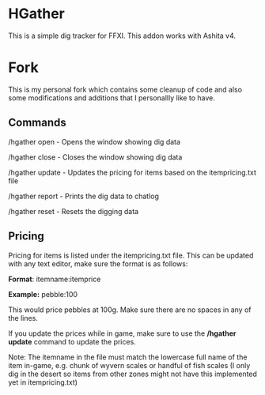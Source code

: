 # HGather
This is a simple dig tracker for FFXI. This addon works with Ashita v4. 

# Fork
This is my personal fork which contains some cleanup of code and also some modifications and additions that I personallly like to have.

## Commands
/hgather open - Opens the window showing dig data

/hgather close - Closes the window showing dig data

/hgather update - Updates the pricing for items based on the itempricing.txt file

/hgather report - Prints the dig data to chatlog

/hgather reset - Resets the digging data

## Pricing
Pricing for items is listed under the itempricing.txt file. This can be updated with any text editor, make sure the format is as follows:

**Format**: itemname:itemprice

**Example:** pebble:100

This would price pebbles at 100g.  Make sure there are no spaces in any of the lines.

If you update the prices while in game, make sure to use the **/hgather update** command to update the prices.

Note: The itemname in the file must match the lowercase full name of the item in-game, e.g. chunk of wyvern scales or handful of fish scales
(I only dig in the desert so items from other zones might not have this implemented yet in itempricing.txt)

